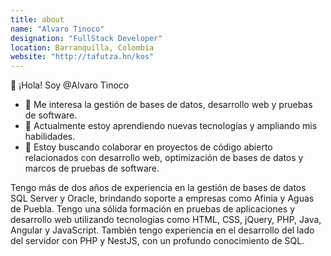 ```yaml
---
title: about
name: "Alvaro Tinoco"
designation: "FullStack Developer"
location: Barranquilla, Colombia
website: "http://tafutza.hn/kos"
---
```


👋 ¡Hola! Soy @Alvaro Tinoco
- 👀 Me interesa la gestión de bases de datos, desarrollo web y pruebas de software.
- 🌱 Actualmente estoy aprendiendo nuevas tecnologías y ampliando mis habilidades.
- 💞️ Estoy buscando colaborar en proyectos de código abierto relacionados con desarrollo web, optimización de bases de datos y marcos de pruebas de software.


Tengo más de dos años de experiencia en la gestión de bases de datos SQL Server y Oracle, brindando soporte a empresas como Afinia y Aguas de Puebla. Tengo una sólida formación en pruebas de aplicaciones y desarrollo web utilizando tecnologías como HTML, CSS, jQuery, PHP, Java, Angular y JavaScript. También tengo experiencia en el desarrollo del lado del servidor con PHP y NestJS, con un profundo conocimiento de SQL.
